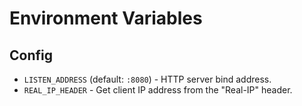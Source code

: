 # Environment Variables

## Config

 - `LISTEN_ADDRESS` (default: `:8080`) - HTTP server bind address.
 - `REAL_IP_HEADER` - Get client IP address from the "Real-IP" header.

